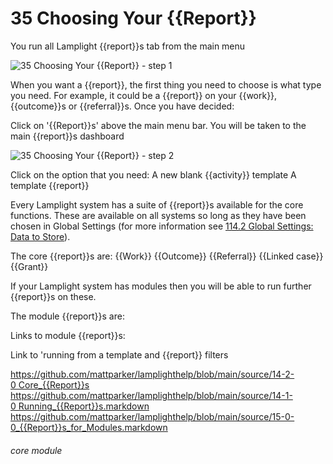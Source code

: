 # 35 Choosing Your {{Report}}

You run all Lamplight {{report}}s tab from the main menu

![35 Choosing Your {{Report}} - step 1](35_Choosing_Your_Report_im_1.png)

When you want a {{report}}, the first thing you need to choose is what type you need. For example, it could be a {{report}} on your {{work}}, {{outcome}}s or {{referral}}s. Once you have decided:

Click on &#039;{{Report}}s&#039; above the main menu bar.
You will be taken to the main {{report}}s dashboard

![35 Choosing Your {{Report}} - step 2](35_Choosing_Your_Report_im_2.png)

Click on the option that you need:
A new blank {{activity}} template
A template {{report}}

Every Lamplight system has a suite of {{report}}s available for the core functions. These are available on all systems so long as they have been chosen in Global Settings (for more information see [114.2 Global Settings: Data to Store](/help/index/p/114.2)).

The core {{report}}s are:
{{Work}}
{{Outcome}}
{{Referral}}
{{Linked case}}
{{Grant}}

If your Lamplight system has modules then you will be able to run further {{report}}s on these.

The module {{report}}s are:

Links to module {{report}}s:

Link to &#039;running from a template and {{report}} filters

https://github.com/mattparker/lamplighthelp/blob/main/source/14-2-0 Core_{{Report}}s
https://github.com/mattparker/lamplighthelp/blob/main/source/14-1-0 Running_{{Report}}s.markdown
https://github.com/mattparker/lamplighthelp/blob/main/source/15-0-0_{{Report}}s_for_Modules.markdown


###### core module